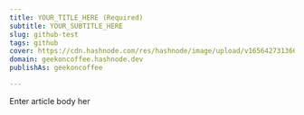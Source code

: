 ```yaml
---
title: YOUR_TITLE_HERE (Required)
subtitle: YOUR_SUBTITLE_HERE
slug: github-test
tags: github
cover: https://cdn.hashnode.com/res/hashnode/image/upload/v1656427313663/q5DTkChdwz.jpeg?auto=compress
domain: geekoncoffee.hashnode.dev
publishAs: geekoncoffee

---
```

Enter article body her
